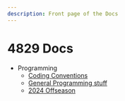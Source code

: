 ```yaml
---
description: Front page of the Docs
---
```


# 4829 Docs

* Programming
  * [Coding Conventions](https://ishan.gitbook.io/titaniumtigers/programming/coding-conventions)
  * [General Programming stuff](https://ishan.gitbook.io/titaniumtigers/programming/general-programming-stuff)
  * [2024 Offseason](programming/2024-offseason.md)
